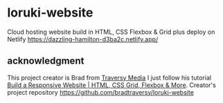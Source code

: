 # loruki-website
Cloud hosting website build in HTML, CSS Flexbox & Grid plus deploy on Netlify https://dazzling-hamilton-d3ba2c.netlify.app/

## acknowledgment

This project creator is Brad from  [Traversy Media](https://www.traversymedia.com) I just follow his tutorial
[Build a Responsive Website | HTML, CSS Grid, Flexbox & More](https://youtu.be/p0bGHP-PXD4).
Creator's project repository https://github.com/bradtraversy/loruki-website
